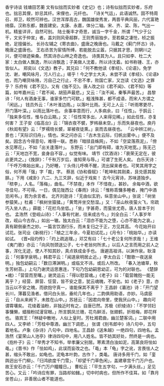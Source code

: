 香宇诗谈
钱塘田艺蘅
    文有似拙而实妙者《史记》也；诗有似拙而实妙者，乐府也。拙忌其俚，妙忌其纤。宋俚也，元纤也。
    「诗关气运」，此语诚然。固不特周召、郑卫，皎然可辨也。汉世浑厚高古，魏国雄俊秀发，两晋平典风丽，六代富艳绮靡。汉称东都，魏首建安。太康、永嘉，体分二轴。宋、齐、梁、陈，气出一机。精鉴详评，自然可别。
    陆士衡丰才奇思，诚当一字千金，所谓「气少于公干，文劣于仲宣」者。盖刘则风骨超群，王则秀丽独步。至若粲之凄怆，桢之振绝，足擅偏长。
    长孙左辅之《寄衣曲》，盛唐之晚唐也。马戴之《蓟门怀古》诗，晚唐之盛唐也。
    王右丞苦为宦情所缚，若能脱去尘嚣，只据其才思，则辋川之兴，便可继迹柴桑。然其诗亦山林之奇逸也。
    诗类其为人。且只如李、杜二大家：太白做人飘逸，所以诗飘逸；子美做人沈着，所以诗沈着。如书称锺、王，亦皆似人。
    郑奕以《文选》教子，其兄曰：「何不教他读《孝经》、《论语》，免学沈、谢，嘲风咏月，污人行止。」嗟乎！今之学士大夫，未尝不读《孝经》、《论语》也，而乃嘲货咏赂，污自己之行止，不忠不孝，败国亡家，又岂读《文选》之罪乎？
乐府有《君不见》，又有《独不见》。唐人改之曰《君不闻》、《君不知》等篇，如岑嘉州云：「君不闻，胡笳声最悲。」又云：「汝不闻，秦筝声最苦。」
    昌黎诗：「何人有酒身无事，谁家多竹门可欵。」粗浅殊甚，都不成语，而宋人方谓之「闲远。」
    钱员外云：「木叶淮边雨。」以落叶比雨。无可上人云：「听雨寒更尽，开门落叶深。」以雨比落叶也。
    余事率意而行，人多病余，曰「任性」。于鹄云：「独来多任性，惟与白云期。」又：「任性常多出，人来得见稀。」如此任性，亦复何害？
    王子安《临高台》云：「锦衣夜不襞，罗帏昼未空。」乐而失昼夜也。庾丹《秋闺有望》云：「罗襦晓长襞，翠被夜徒熏。」哀而去昼夜也。
    「云中辨江树」，景也；「天际识归舟」，情也。宋之问亦云：「古木生云际，归帆出雾中。」便不及矣。因念古今得意句，难得一联。悉称「暗牍县蛛网」，不如「空梁落燕泥」，「傍水见寒花」，不如「出关逢落叶」。
    东野云：「出门即有碍，谁为天地宽。」陈无己云：「天地岂不宽，妾身自不容，」似觉有味。
    靖节《饮酒诗》：「衰荣无定在，彼此更共之。」《挽辞》：「千秋万岁后，谁知荣与辱。」可谓了生死人矣。
    白乐天诗：「千呼万唤始出来。」乃好睡，丫头侍儿呼唤不醒，流出屎来者也。可笑其用字之俗，何不用「强」字「裁」字。
    蔡邕《协和昏赋》：「乾坤和其刚柔，艮兑感其股腓。」下用《咸卦》六二、九三爻辞，似近于戏矣！
    古今元宵诗，苏味道独步。「秾李」，人名。「落梅」，曲名。「不禁夜」本作「不惜夜」，甚妙。
    余每中酒，欲寻佳句，不可得。一日，偶见陇西公《春雨》诗云：「惟称乖慵多睡者，掩门中酒览闲书。」若为余言者。
北齐刘逖诗：「无由似玄豹，纵意坐山中。」张说：「树坐参猿笑。」杜甫：「枫树坐猿猱。」「黄莺并坐交愁湿。」又：「巫山秋夜萤火飞，帘疏巧入坐人衣。」薛能：「花栏鸟坐低。」「坐」字甚奇，而萤坐尤奇。唐人皆本于刘也。
    孟浩然《登岘山诗》：「人事有代谢，往来成古今。」刘全白云：「人事岁年改，岘山今古存。」如出一辙。独太白云：「泪亦不能为之堕，心亦不能为之哀。」真有颠倒豪杰之妙。一篇言饮酒行乐，而未复归之于正，方见其高。
    今花始开曰试花。张司业《新桃行》：「植之三年余，今夏初试花。」《月令》：「桃始华。」亦读如试。
    《晋•段灼传》：「灼上疏追理。」邓艾有曰：「七十老公复何所求哉！」王维《夷门歌》亦云：「向风刎颈送公子，七十老翁何所求。」以后人之言而用之前人之事，浑化无迹，使人不知其妙，真点铁成金手也。
    唐避高祖讳，以渊作泉。耿湋云：「何事学泉明。」韩君平云：「闻道泉明居止近。」李太白云：「酣歌一夜送泉明。」独包幼嗣云：「数日滞渊明。」或临文不讳，或后人所改。
    「春入池塘草，秋生芳树苔。」上句乃谢灵运思惠连，下句乃包幼嗣思幼正，可为的对联也。
    《楚辞•魂》：「营营而至曙。」谢灵运云：「得以慰营魂。」《老子》曰：「载营魄抱一能无离乎？」经营、屏营、怔营，皆不安之意，犹云魂魄，不安也。如《老子》意，亦当云以不安之魄，而欲抱守真一，谁能保其不离乎？
    王昌龄《灞池》诗：「开门望长川，薄暮见渔者。借问白头翁，垂纶几年也。」二韵俱用助语，亦妙。马虞臣云：「自从来阙下，未胜在山中。」苏拯云：「因君向帝里，使我厌山中。」 趣向可谓霄壤矣。
  花绫着油粉，非独近时有之，自唐已然。苏极《织绫诗》：「不学邻妇事慵懒，蜡揩粉拭漫官眼。」所言鹊凤兰珊，花鸟鲜活，张翅鹤，折枝梅，即花样也。
   骆宾王：「林疑中散地，人似上皇时。芳杜湘君曲，幽兰楚客词。」二联中用四人。又李峤：「芳桂中尊酒，幽兰下调悲。」
    张谓《别韦郎中》诗八句中，五句着地名。卢象《杂诗》八句中，四地名。王昌龄《送朱越》一绝四句，四地名。孟浩然《宴荣山人池亭》律诗四句中，用八人姓名。皆不妨其好处，然终是一病也。
    《抱朴子》云：「举秀才不知书，举孝廉父别居。寒素清白浊如泥，高第良将怯如黾。」《晋书》作「怯如鸡」，此误而妄改之也。「黾」本「龟」字之讹，言畏怯人之甚，缩头不敢出，如龟也。泥龟本叶韵，古作？，类黾。
    唐诗多用千门，如「銮舆迥出千门柳」、「归鸿欲度千门雪」、「却望千门草色闲」，盖建章宫千门万户也。故王安石亦云：「千门万户瞳瞳日。」
    曹松云：「平生五字句，一夕满头丝。」足见苦心。又云：「吟诗应有罪，当路却如雠。」切中时病也，但所作不佳耳。如「靠月坐苍山」，非善居山者不能道也。
